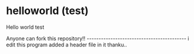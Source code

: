 # helloworld (test)
Hello world test

Anyone can fork this repository!!
_------------_------------_------------_------
i edit this program added a header file in it 
thanku..
